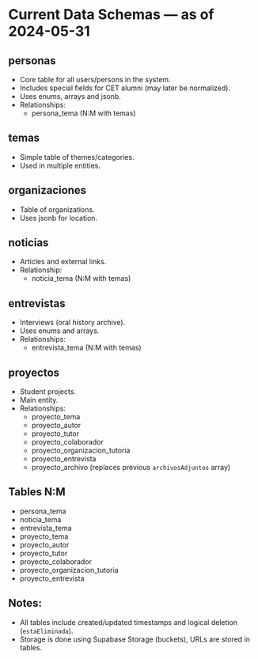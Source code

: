 # Current Data Schemas — as of 2024-05-31

## personas
- Core table for all users/persons in the system.
- Includes special fields for CET alumni (may later be normalized).
- Uses enums, arrays and jsonb.
- Relationships:
    - persona_tema (N:M with temas)

## temas
- Simple table of themes/categories.
- Used in multiple entities.

## organizaciones
- Table of organizations.
- Uses jsonb for location.

## noticias
- Articles and external links.
- Relationship:
    - noticia_tema (N:M with temas)

## entrevistas
- Interviews (oral history archive).
- Uses enums and arrays.
- Relationships:
    - entrevista_tema (N:M with temas)

## proyectos
- Student projects.
- Main entity.
- Relationships:
    - proyecto_tema
    - proyecto_autor
    - proyecto_tutor
    - proyecto_colaborador
    - proyecto_organizacion_tutoria
    - proyecto_entrevista
    - proyecto_archivo (replaces previous `archivosAdjuntos` array)

## Tables N:M
- persona_tema
- noticia_tema
- entrevista_tema
- proyecto_tema
- proyecto_autor
- proyecto_tutor
- proyecto_colaborador
- proyecto_organizacion_tutoria
- proyecto_entrevista

## Notes:
- All tables include created/updated timestamps and logical deletion (`estaEliminada`).
- Storage is done using Supabase Storage (buckets), URLs are stored in tables.
